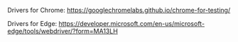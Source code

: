 Drivers for Chrome:
https://googlechromelabs.github.io/chrome-for-testing/

Drivers for Edge:
https://developer.microsoft.com/en-us/microsoft-edge/tools/webdriver/?form=MA13LH